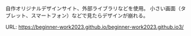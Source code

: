 自作オリジナルデザインサイト、外部ライブラリなどを使用。
小さい画面（タブレット、スマートフォン）などで見たらデザインが崩れる。

URL: https://beginner-work2023.github.io/beginner-work2023.github.io3/
